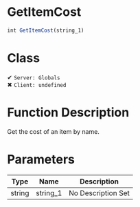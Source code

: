 # GetItemCost
```js
int GetItemCost(string_1)
```
# Class
✔ `Server: Globals`  
✖ `Client: undefined`  

# Function Description
Get the cost of an item by name.
# Parameters
Type|Name|Description
--|--|--
string|string_1|No Description Set
